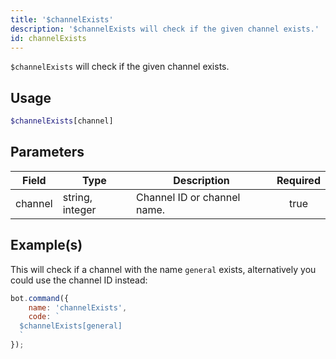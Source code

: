 ```yaml
---
title: '$channelExists'
description: '$channelExists will check if the given channel exists.'
id: channelExists
---
```


`$channelExists` will check if the given channel exists.

## Usage

```php
$channelExists[channel]
```

## Parameters

| Field   | Type            | Description                 | Required |
| ------- | --------------- | --------------------------- |:--------:|
| channel | string, integer | Channel ID or channel name. |   true   |

## Example(s)

This will check if a channel with the name `general` exists, alternatively you could use the channel ID instead:

```javascript
bot.command({
    name: 'channelExists',
    code: `
  $channelExists[general]
  `
});
```
